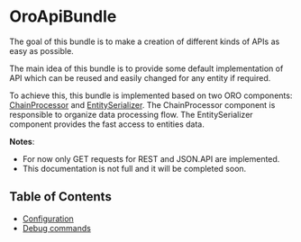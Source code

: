 OroApiBundle
============

The goal of this bundle is to make a creation of different kinds of APIs as easy as possible.

The main idea of this bundle is to provide some default implementation of API which can be reused and easily changed for any entity if required.

To achieve this, this bundle is implemented based on two ORO components: [ChainProcessor](../../Component/ChainProcessor/) and [EntitySerializer](../../Component/EntitySerializer/). The ChainProcessor component is responsible to organize data processing flow. The EntitySerializer component provides the fast access to entities data.

**Notes**:
 - For now only GET requests for REST and JSON.API are implemented.
 - This documentation is not full and it will be completed soon.

Table of Contents
-----------------
 - [Configuration](./Resources/doc/configuration.md)
 - [Debug commands](./Resources/doc/debug_commands.md)
